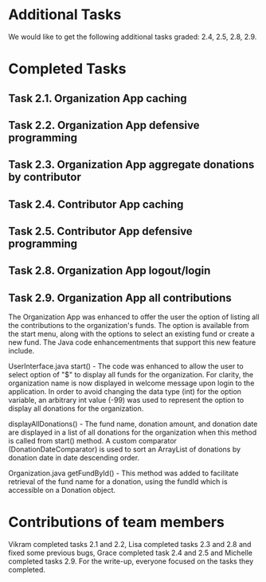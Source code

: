 # Additional Tasks
We would like to get the following additional tasks graded: 2.4, 2.5, 2.8, 2.9.

# Completed Tasks

## Task 2.1. Organization App caching


## Task 2.2. Organization App defensive programming


## Task 2.3. Organization App aggregate donations by contributor


## Task 2.4. Contributor App caching


## Task 2.5. Contributor App defensive programming


## Task 2.8. Organization App logout/login


## Task 2.9. Organization App all contributions

The Organization App was enhanced to offer the user the option of listing all the contributions to the organization's funds. The option is available from the start menu, along with the options to select an existing fund or create a new fund. The Java code enhancementments that support this new feature include.

UserInterface.java
  start() - The code was enhanced to allow the user to select option of "$" to display all funds for the organization. For clarity, the organization name is now displayed in welcome message upon login to the application.
  In order to avoid changing the data type (int) for the option variable, an arbitrary int value (-99) was used to represent the option to display all donations for the organization.  

  displayAllDonations() - The fund name, donation amount, and donation date are displayed in a list of all donations for the organization when this method is called from start() method. A custom comparator (DonationDateComparator) is used to sort an ArrayList of donations by donation date in date descending order.

Organization.java
  getFundById() - This method was added to facilitate retrieval of the fund name for a donation, using the fundId which is accessible on a Donation object.

# Contributions of team members
Vikram completed tasks 2.1 and 2.2, Lisa completed tasks 2.3 and 2.8 and fixed some previous bugs, Grace completed task 2.4 and 2.5 and Michelle completed tasks 2.9.
For the write-up, everyone focused on the tasks they completed.

